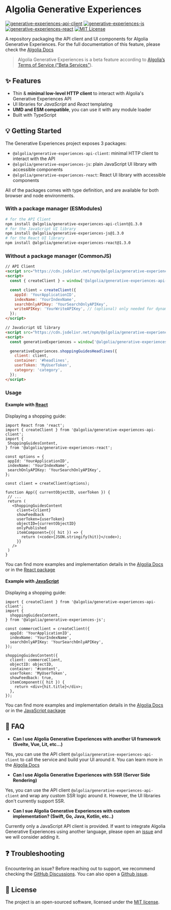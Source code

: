 # Algolia Generative Experiences

[![generative-experiences-api-client](https://img.shields.io/npm/v/@algolia/generative-experiences-api-client.svg?label=generative-experiences-api-client)](https://www.npmjs.com/package/@algolia/generative-experiences-api-client) [![generative-experiences-js](https://img.shields.io/npm/v/@algolia/generative-experiences-js.svg?label=generative-experiences-js)](https://www.npmjs.com/package/@algolia/generative-experiences-js) [![generative-experiences-react](https://img.shields.io/npm/v/@algolia/generative-experiences-react.svg?label=generative-experiences-react)](https://www.npmjs.com/package/@algolia/generative-experiences-react) [![MIT License](https://img.shields.io/badge/License-MIT-green.svg)](LICENSE)

A repository packaging the API client and UI components for Algolia Generative Experiences. For the full documentation of this feature, please check the [Algolia Docs](https://www.algolia.com/doc/guides/algolia-ai/shopping-guides/)

> Algolia Generative Experiences is a beta feature according to [Algolia’s Terms of Service (“Beta Services”](https://www.algolia.com/policies/terms/)).

## ✨ Features

- Thin & **minimal low-level HTTP client** to interact with Algolia's Generative Experiences API
- UI libraries for _JavaScript_ and _React_ templating
- **UMD and ESM compatible**, you can use it with any module loader
- Built with TypeScript

## 💡 Getting Started

The Generative Experiences project exposes 3 packages:

- `@algolia/generative-experiences-api-client`: minimal HTTP client to interact with the API
- `@algolia/generative-experiences-js`: plain JavaScript UI library with accessible components
- `@algolia/generative-experiences-react`: React UI library with accessible components

All of the packages comes with type definition, and are available for both browser and node environments.

### With a package manager (ESModules)

```bash
# for the API Client
npm install @algolia/generative-experiences-api-client@1.3.0
# for the JavaScript UI library
npm install @algolia/generative-experiences-js@1.3.0
# for the React UI library
npm install @algolia/generative-experiences-react@1.3.0
```

### Without a package manager (CommonJS)

```html
// API Client
<script src="https://cdn.jsdelivr.net/npm/@algolia/generative-experiences-api-client@1.3.0/dist/index.umd.js"></script>
<script>
  const { createClient } = window['@algolia/generative-experiences-api-client'];

  const client = createClient({
    appId: 'YourApplicationID',
    indexName: 'YourIndexName',
    searchOnlyAPIKey: 'YourSearchOnlyAPIKey',
    writeAPIKey: 'YourWriteAPIKey', // (optional) only needed for dynamic generation
  });
</script>

// JavaScript UI library
<script src="https://cdn.jsdelivr.net/npm/@algolia/generative-experiences-js@1.3.0/dist/index.umd.js"></script>
<script>
  const generativeExperiences = window['@algolia/generative-experiences-js'];

  generativeExperiences.shoppingGuidesHeadlines({
    client: client,
    container: '#headlines',
    userToken: 'MyUserToken',
    category: 'category',
  });
</script>
```

### Usage

#### Example with [React](/packages/generative-experiences-react)

Displaying a shopping guide:

```JSX
import React from 'react';
import { createClient } from '@algolia/generative-experiences-api-client';
import {
 ShoppingGuidesContent,
} from '@algolia/generative-experiences-react';

const options = {
 appId: 'YourApplicationID',
 indexName: 'YourIndexName',
 searchOnlyAPIKey: 'YourSearchOnlyAPIKey',
};

const client = createClient(options);

function App({ currentObjectID, userToken }) {
 // ...
 return (
   <ShoppingGuidesContent
     client={client}
     showFeedback
     userToken={userToken}
     objectID={currentObjectID}
     onlyPublished
     itemComponent={({ hit }) => {
       return (<code>{JSON.stringify(hit)}</code>);
     }}
   />
 )
}
```

You can find more examples and implementation details in the [Algolia Docs](https://www.algolia.com/doc/guides/algolia-ai/shopping-guides/guides/using-shopping-guides/) or in the [React package](/packages/generative-experiences-react/README.md)

#### Example with [JavaScript](/packages/generative-experiences-js)

Displaying a shopping guide:

```JSX
import { createClient } from '@algolia/generative-experiences-api-client';
import {
  shoppingGuidesContent,
} from '@algolia/generative-experiences-js';

const commerceClient = createClient({
  appId: 'YourApplicationID',
  indexName: 'YourIndexName',
  searchOnlyAPIKey: 'YourSearchOnlyAPIKey',
});

shoppingGuidesContent({
  client: commerceClient,
  objectID: objectID,
  container: '#content',
  userToken: 'MyUserToken',
  showFeedback: true,
  itemComponent({ hit }) {
    return <div>{hit.title}</div>;
  },
});
```

You can find more examples and implementation details in the [Algolia Docs](https://www.algolia.com/doc/guides/algolia-ai/shopping-guides/guides/using-shopping-guides/) or in the [JavaScript package](/packages/generative-experiences-js/README.md)

## 🙋 FAQ

- **Can I use Algolia Generative Experiences with another UI framework (Svelte, Vue, Lit, etc...)**

Yes, you can use the API client `@algolia/generative-experiences-api-client` to call the service and build your UI around it. You can learn more in the [Algolia Docs](https://www.algolia.com/doc/guides/algolia-ai/shopping-guides/ui-library/alternatives/)

- **Can I use Algolia Generative Experiences with SSR (Server Side Rendering)**

Yes, you can use the API client `@algolia/generative-experiences-api-client` and wrap any custom SSR logic around it. However, the UI libraries don't currently support SSR.

- **Can I sue Algolia Generative Experiences with custom implementation? (Swift, Go, Java, Kotlin, etc..)**

Currently only a JavaScript API client is provided. If want to integrate Algolia Generative Experiences using another language, please open an [issue](https://github.com/algolia/generative-experiences/issues/new) and we will consider adding it.

## ❓ Troubleshooting

Encountering an issue? Before reaching out to support, we recommend checking the [GitHub Discussions](https://github.com/algolia/generative-experiences/discussions). You can also open a [Github issue](https://github.com/algolia/generative-experiences/issues/new?assignees=&labels=&projects=&template=Bug_report.md).

## 📄 License

The project is an open-sourced software, licensed under the [MIT license](LICENSE).
